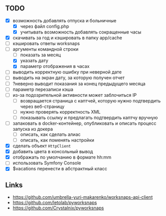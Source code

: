 ## TODO

- [x] возможность добавлять отпуска и больничные
    - [x] через файл config.php
    - [x] учитывать возможность добавлять сокращенные часы 
- [x] скачивать за год и кэшировать в папку app/cache
- [ ] кэшировать ответы worksnaps
- [ ] аргументы командной строки
    - [ ] показать за месяц
    - [x] указать дату
    - [x] параметр отображения в часах
- [ ] выводить корректную ошибку при неверной дате
- [ ] выводить на экран дату, за которую получен отчет
- [ ] ?неверно выводит показания за конец предыдущего месяца
- [ ] параметр перезаписи кэша
- [ ] из-за подозрительной активности может заблочиться IP
    - [ ] возвращается страница с каптчей, которую нужно подтвердить через веб-страницу
    - [ ] нужно проверять корректность XML
    - [ ] показывать ссылку и предлагать подтвердить каптчу вручную 
- [ ] запаковать в docker-контейнер, опубликовать и описать процесс запуска из докера
    - [ ] описать, как сделать алиас
    - [ ] описать, как поменять настройки
- [x] сделать объект `HttpClient`
- [x] добавить цвета в консольный вывод
- [x] отображать по умолчанию в формате hh:mm
- [ ] использовать Symfony Console
- [x] $vacations перенести в абстрактный класс

## Links

- https://github.com/umbrella-yuri-makarenko/worksnaps-api-client
- https://github.com/letolab/pyworksnaps
- https://github.com/Crystalnix/pyworksnaps
